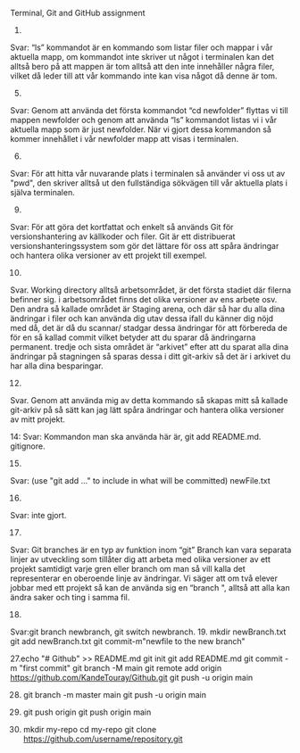 Terminal, Git and GitHub assignment

1.
Svar: “ls” kommandot är en kommando som listar filer och mappar i vår aktuella mapp, om kommandot inte skriver ut något i terminalen kan det alltså bero på att mappen är tom alltså att den inte innehåller några filer, vilket då leder till att vår kommando inte kan visa något då denne är tom. 

5.
Svar: Genom att använda det första kommandot “cd newfolder” flyttas vi till mappen newfolder och genom att använda “ls” kommandot listas vi i vår aktuella mapp som är just newfolder. När vi gjort dessa kommandon så kommer innehållet i vår newfolder mapp att visas i terminalen.



6.
Svar: För att hitta vår nuvarande plats i terminalen så använder vi oss ut av "pwd", den skriver alltså ut den fullständiga sökvägen till vår aktuella plats i själva terminalen. 


9.
Svar: För att göra det kortfattat och enkelt så används Git för versionshantering av källkoder och filer. Git är ett distribuerat versionshanteringssystem som gör det lättare för oss  att spåra ändringar och hantera olika versioner av ett projekt till exempel. 

10. 
Svar. Working directory alltså arbetsområdet, är det första stadiet där filerna befinner sig. i arbetsområdet finns det olika versioner av ens arbete osv. Den andra så kallade området är Staging arena, och där så har du alla dina ändringar i filer och kan använda dig utav dessa ifall du känner dig nöjd med då, det är då du scannar/ stadgar dessa ändringar för att förbereda de för en så kallad commit vilket betyder att du sparar då ändringarna permanent. tredje och sista området är “arkivet” efter att du sparat alla dina ändringar på stagningen så sparas dessa i ditt git-arkiv så det är i arkivet du har alla dina besparingar.  


12.
Svar. Genom att använda mig av detta kommando så skapas mitt så kallade git-arkiv på så sätt kan jag lätt spåra ändringar och hantera olika versioner av mitt projekt. 

14:
Svar: Kommandon man ska använda här är, 
git add README.md. gitignore.

15. 
Svar:  (use "git add <file>..." to include in what will be committed)
        newFile.txt


16.
Svar:  inte gjort. 

17.
Svar: Git branches är en typ av funktion inom “git” Branch kan vara separata linjer av utveckling som tillåter dig att arbeta med olika versioner av ett projekt samtidigt varje gren eller branch om man så vill kalla det representerar en oberoende linje av ändringar. Vi säger att om två elever jobbar med ett projekt så kan de använda sig en “branch ", alltså att alla kan ändra saker och ting i samma fil.


18.
Svar:git branch newbranch, git switch newbranch. 
19. mkdir newBranch.txt git add newBranch.txt git commit-m"newfile to the new branch"
        
27.echo "# Github" >> README.md
git init
git add README.md
git commit -m "first commit"
git branch -M main
git remote add origin https://github.com/KandeTouray/Github.git
git push -u origin main
        
28. git branch -m master main
git push -u origin main

29. git push origin <branch-name>
git push origin main

30. mkdir my-repo
cd my-repo
git clone https://github.com/username/repository.git
